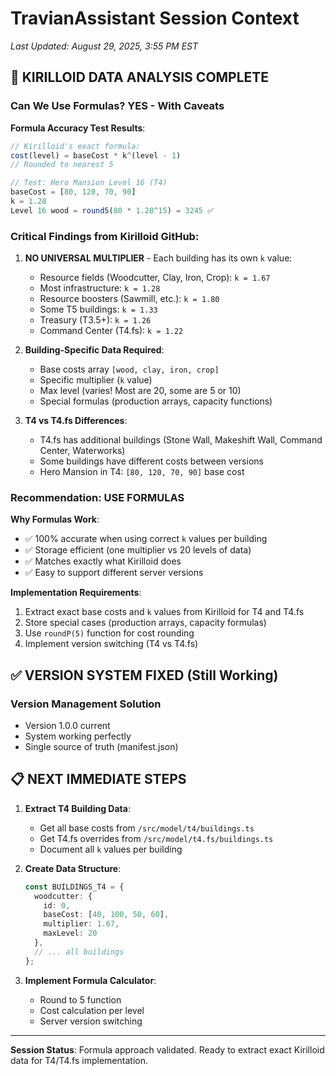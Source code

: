 # TravianAssistant Session Context
*Last Updated: August 29, 2025, 3:55 PM EST*

## 🔬 KIRILLOID DATA ANALYSIS COMPLETE

### Can We Use Formulas? YES - With Caveats

**Formula Accuracy Test Results**:
```javascript
// Kirilloid's exact formula:
cost(level) = baseCost * k^(level - 1)
// Rounded to nearest 5

// Test: Hero Mansion Level 16 (T4)
baseCost = [80, 120, 70, 90]
k = 1.28
Level 16 wood = round5(80 * 1.28^15) = 3245 ✅
```

### Critical Findings from Kirilloid GitHub:

1. **NO UNIVERSAL MULTIPLIER** - Each building has its own `k` value:
   - Resource fields (Woodcutter, Clay, Iron, Crop): `k = 1.67`
   - Most infrastructure: `k = 1.28`
   - Resource boosters (Sawmill, etc.): `k = 1.80`
   - Some T5 buildings: `k = 1.33`
   - Treasury (T3.5+): `k = 1.26`
   - Command Center (T4.fs): `k = 1.22`

2. **Building-Specific Data Required**:
   - Base costs array `[wood, clay, iron, crop]`
   - Specific multiplier (`k` value)
   - Max level (varies! Most are 20, some are 5 or 10)
   - Special formulas (production arrays, capacity functions)

3. **T4 vs T4.fs Differences**:
   - T4.fs has additional buildings (Stone Wall, Makeshift Wall, Command Center, Waterworks)
   - Some buildings have different costs between versions
   - Hero Mansion in T4: `[80, 120, 70, 90]` base cost

### Recommendation: **USE FORMULAS**

**Why Formulas Work**:
- ✅ 100% accurate when using correct `k` values per building
- ✅ Storage efficient (one multiplier vs 20 levels of data)
- ✅ Matches exactly what Kirilloid does
- ✅ Easy to support different server versions

**Implementation Requirements**:
1. Extract exact base costs and `k` values from Kirilloid for T4 and T4.fs
2. Store special cases (production arrays, capacity formulas)
3. Use `roundP(5)` function for cost rounding
4. Implement version switching (T4 vs T4.fs)

## ✅ VERSION SYSTEM FIXED (Still Working)

### Version Management Solution
- Version 1.0.0 current
- System working perfectly
- Single source of truth (manifest.json)

## 📋 NEXT IMMEDIATE STEPS

1. **Extract T4 Building Data**:
   - Get all base costs from `/src/model/t4/buildings.ts`
   - Get T4.fs overrides from `/src/model/t4.fs/buildings.ts`
   - Document all `k` values per building

2. **Create Data Structure**:
   ```typescript
   const BUILDINGS_T4 = {
     woodcutter: {
       id: 0,
       baseCost: [40, 100, 50, 60],
       multiplier: 1.67,
       maxLevel: 20
     },
     // ... all buildings
   };
   ```

3. **Implement Formula Calculator**:
   - Round to 5 function
   - Cost calculation per level
   - Server version switching

---

**Session Status**: Formula approach validated. Ready to extract exact Kirilloid data for T4/T4.fs implementation.